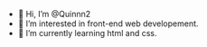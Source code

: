 - 👋 Hi, I’m @Quinnn2
- 👀 I’m interested in front-end web developement.
- 🌱 I’m currently learning html and css.
